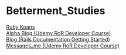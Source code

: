 # Betterment_Studies

[Ruby Koans](https://github.com/normanLauEnroute/Betterment_Studies/tree/ruby-koans) <br />
[Alpha Blog (Udemy RoR Developer Course)](https://github.com/normanLauEnroute/Betterment_Studies/tree/alpha-blog) <br />
[Blog (Rails Documentation Getting Started)](https://github.com/normanLauEnroute/Betterment_Studies/tree/blog) <br />
[Messages_me (Udemy RoR Developer Course)](https://github.com/normanLauEnroute/Betterment_Studies/tree/message_me) <br />

